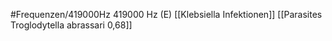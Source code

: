 #Frequenzen/419000Hz
419000 Hz (E)
[[Klebsiella Infektionen]]
[[Parasites Troglodytella abrassari 0,68]]